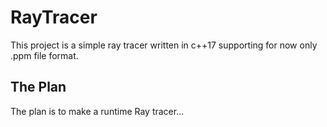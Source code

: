 # RayTracer
This project is a simple ray tracer written in c++17 supporting for now only .ppm file format.
## The Plan
The plan is to make a runtime Ray tracer...
